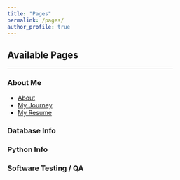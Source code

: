 ```yaml
---
title: "Pages"
permalink: /pages/
author_profile: true
---
```


<p><h2> Available Pages </h2>
<hr width=75%>
</p>

<p>
<h3> About Me </h3>
</p>

<p>
<ul>
<li type="disc"> <a href="/about"> About </a></li>
<li type="disc"> <a href="/journey"> My Journey </a></li>
<li type="disc"> <a href="/resume"> My Resume </a></li>
</ul>
</p>

<p> 
<h3> Database Info </h3>
</p> 

<p>
<h3> Python Info </h3>
</p>

<p>
<h3> Software Testing / QA </h3>
</p>

 